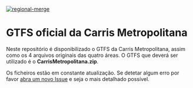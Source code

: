 [![regional-merge](https://github.com/carrismetropolitana/gtfs/actions/workflows/regional-merge.yml/badge.svg)](https://github.com/carrismetropolitana/gtfs/actions/workflows/regional-merge.yml)

# GTFS oficial da Carris Metropolitana

Neste repositório é disponibilizado o GTFS da Carris Metropolitana, assim como os 4 arquivos originais das quatro áreas. O GTFS que deverá ser utilizado é o **CarrisMetropolitana.zip**.

Os ficheiros estão em constante atualização. Se detetar algum erro por favor [abra um novo Issue](https://github.com/carrismetropolitana/gtfs/issues/new/choose) e seja o mais detalhado possível.
